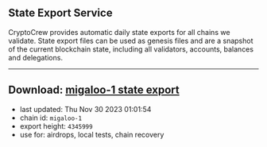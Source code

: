 ## State Export Service
CryptoCrew provides automatic daily state exports for all chains we validate. State export files can be used as genesis files and are a snapshot of the current blockchain state, including all validators, accounts, balances and delegations.

---
**Download: [migaloo-1 state export](https://dl.ccvalidators.com/SERVICE/migaloo/migaloo-1_export_4345999.json)**
---

- last updated: Thu Nov 30 2023 01:01:54
- chain id: `migaloo-1`
- export height: `4345999`
- use for: airdrops, local tests, chain recovery
